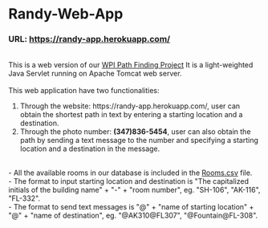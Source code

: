 # Randy-Web-App
### URL: https://randy-app.herokuapp.com/
<br>
This is a web version of our <a href="https://github.com/CS3733-Team6/WPI-Path-Finding-Project">WPI Path Finding Project</a>
It is a light-weighted Java Servlet running on Apache Tomcat web server. 
<br>
<br>
This web application have two functionalities:
<ol>
  <li>Through the website: https://randy-app.herokuapp.com/, user can obtain the shortest path in text by entering a starting location and a destination. </li>
  <li>Through the photo number: <b>(347)836-5454</b>, user can also obtain the path by sending a text message to the number and specifying a starting location and a destination in the message. </li>
</ol>
<br>
- All the available rooms in our database is included in the <a href="https://github.com/KewenGu/Randy-Web-App/blob/master/Rooms.csv">Rooms.csv</a> file.
<br>
- The format to input starting location and destination is "The capitalized initials of the building name" + "-" + "room number", eg. "SH-106", "AK-116", "FL-332".
<br>
- The format to send text messages is "@" + "name of starting location" + "@" + "name of destination", eg. "@AK310@FL307", "@Fountain@FL-308".
